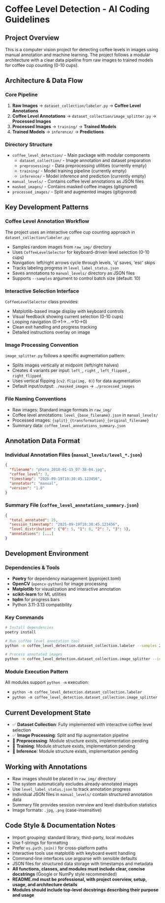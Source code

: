 # Coffee Level Detection - AI Coding Guidelines

## Project Overview
This is a computer vision project for detecting coffee levels in images using manual annotation and machine learning. The project follows a modular architecture with a clear data pipeline from raw images to trained models for coffee cup counting (0-10 cups).

## Architecture & Data Flow

### Core Pipeline
1. **Raw Images** → `dataset_collection/labeler.py` → **Coffee Level Annotations**
2. **Coffee Level Annotations** → `dataset_collection/image_splitter.py` → **Processed Images** 
3. **Processed Images** → `training/` → **Trained Models**
4. **Trained Models** → `inference/` → **Predictions**

### Directory Structure
- `coffee_level_detection/` - Main package with modular components
  - `dataset_collection/` - Image annotation and dataset preparation
  - `preprosessing/` - Data preprocessing utilities (currently empty)  
  - `training/` - Model training pipeline (currently empty)
  - `inference/` - Model inference and prediction (currently empty)
- `manual_levels/` - Contains coffee level annotations as JSON files
- `masked_images/` - Contains masked coffee images (gitignored)
- `processed_images/` - Split and augmented images (gitignored)

## Key Development Patterns

### Coffee Level Annotation Workflow
The project uses an interactive coffee cup counting approach in `dataset_collection/labeler.py`:
- Samples random images from `raw_img/` directory
- Uses `CoffeeLevelSelector` for keyboard-driven level selection (0-10 cups)
- Navigation: left/right arrows cycle through levels, 'q' saves, 'esc' skips
- Tracks labeling progress in `level_label_status.json`
- Saves annotations to `manual_levels/` directory as JSON files
- Supports `--samples` argument to control batch size (default: 10)

### Interactive Selection Interface
`CoffeeLevelSelector` class provides:
- Matplotlib-based image display with keyboard controls
- Visual feedback showing current selection (0-10 cups)
- Looping navigation (0→1→...→10→0)
- Clean exit handling and progress tracking
- Detailed instructions overlay on image

### Image Processing Convention
`image_splitter.py` follows a specific augmentation pattern:
- Splits images vertically at midpoint (left/right halves)
- Creates 4 variants per input: `left_`, `right_`, `left_flipped_`, `right_flipped_`
- Uses vertical flipping (`cv2.flip(img, 0)`) for data augmentation
- Default input/output: `./masked_images` → `./processed_images`

### File Naming Conventions
- Raw images: Standard image formats in `raw_img/`
- Coffee level annotations: `level_{base_filename}.json` in `manual_levels/`
- Processed images: `{split}_{transformation}_{original_filename}`
- Summary data: `coffee_level_annotations_summary.json`

## Annotation Data Format

### Individual Annotation Files (`manual_levels/level_*.json`)
```json
{
  "filename": "photo_2018-01-15_07-38-04.jpg",
  "coffee_level": 3,
  "timestamp": "2025-09-19T10:30:45.123456",
  "annotator": "manual",
  "version": "1.0"
}
```

### Summary File (`coffee_level_annotations_summary.json`)
```json
{
  "total_annotated": 25,
  "session_timestamp": "2025-09-19T10:30:45.123456",
  "level_distribution": {"0": 5, "1": 8, "2": 7, "3": 5},
  "annotations": [...]
}
```

## Development Environment

### Dependencies & Tools
- **Poetry** for dependency management (pyproject.toml)
- **OpenCV** (`opencv-python`) for image processing
- **Matplotlib** for visualization and interactive annotation
- **scikit-learn** for ML utilities
- **tqdm** for progress bars
- Python 3.11-3.13 compatibility

### Key Commands
```bash
# Install dependencies
poetry install

# Run coffee level annotation tool
python -m coffee_level_detection.dataset_collection.labeler --samples 20

# Process annotated images
python -m coffee_level_detection.dataset_collection.image_splitter --input_dir ./masked_images --output_dir ./processed_images
```

### Module Execution Pattern
All modules support `python -m` execution:
- `python -m coffee_level_detection.dataset_collection.labeler`
- `python -m coffee_level_detection.dataset_collection.image_splitter`

## Current Development State
- ✅ **Dataset Collection**: Fully implemented with interactive coffee level selection
- ✅ **Image Processing**: Split and flip augmentation pipeline  
- 🚧 **Preprocessing**: Module structure exists, implementation pending
- 🚧 **Training**: Module structure exists, implementation pending
- 🚧 **Inference**: Module structure exists, implementation pending

## Working with Annotations
- Raw images should be placed in `raw_img/` directory
- The system automatically excludes already-annotated images
- Use `level_label_status.json` to track annotation progress
- Individual JSON files in `manual_levels/` contain structured annotation data
- Summary file provides session overview and level distribution statistics
- Image formats: `.jpg`, `.png` (case-insensitive)

## Code Style & Documentation Notes
- Import grouping: standard library, third-party, local modules
- Use f-strings for formatting
- Prefer `os.path.join()` for cross-platform paths
- Interactive tools use matplotlib with keyboard event handling
- Command-line interfaces use argparse with sensible defaults
- JSON files for structured data storage with timestamps and metadata
- **All functions, classes, and modules must include clear, concise docstrings** (Google or NumPy style recommended)
- **README.md must be professional, with project overview, setup, usage, and architecture details**
- **Modules should include top-level docstrings describing their purpose and usage**